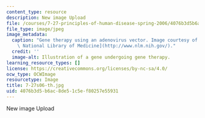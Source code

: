 ```yaml
---
content_type: resource
description: New image Upload
file: /courses/7-27-principles-of-human-disease-spring-2006/4076b3d5b6ac8de51c5ef80257e55931_7-27s06-th.jpg
file_type: image/jpeg
image_metadata:
  caption: "Gene therapy using an adenovirus vector. Image courtesy of the\_[U.S.\
    \ National Library of Medicine](http://www.nlm.nih.gov/)."
  credit: ''
  image-alt: Illustration of a gene undergoing gene therapy.
learning_resource_types: []
license: https://creativecommons.org/licenses/by-nc-sa/4.0/
ocw_type: OCWImage
resourcetype: Image
title: 7-27s06-th.jpg
uid: 4076b3d5-b6ac-8de5-1c5e-f80257e55931
---
```

New image Upload